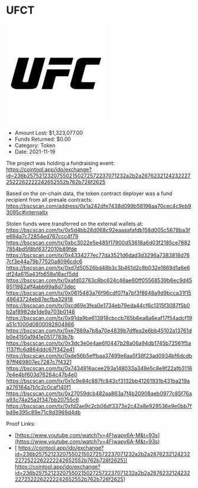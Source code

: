 # UFCT
![UFCT](/rektimages/UFCT.png)
- Amount Lost: $1,323,077.00
- Funds Returned: $0.00
- Category: Token
- Date: 2021-11-19

The project was holding a fundraising event:  
https://cointool.app/ido/exchange?id=236b257521232075502150272572237071232a2b2a26762321242322272522262222242652552b762b726f2625  
  
Based on the on-chain data, the token contract deployer was a fund recipient from all presale contracts:  
https://bscscan.com/address/0x1a242dfe7438d099b58196aa70cec4c9eb93095c#internaltx  
  
Stolen funds were transferred on the external wallets at:  
https://bscscan.com/tx/0x5d4bb28d068c92eaaaafafdb158d005c5678ba3fe694a7c72854ed767ccc4f79  
https://bscscan.com/tx/0xbc3022e5e485f17900d53618a6d03f2185ce78827854bd5f8bf6372010b89fde  
https://bscscan.com/tx/0x4334277ec77da3521d6dad3d3296a7383818d767cf3e44a79b77520a8096cdc6  
https://bscscan.com/tx/0xd7d50526bd48b3c3b461d2c8b032e1869d1a6e6df24a615a43fb658a16acf5dd  
https://bscscan.com/tx/0xafd02763c8bc624c46ae60ff05568539b6ec9d458511982aff4abb99a8d73dec  
https://bscscan.com/tx/0x0815483a76f96cdf07fa7bf3f8648a9d9bcca31f1548643724eb87ecfba32918  
https://bscscan.com/tx/0xcd69e3fea0e1734eb79eda44cf6c1315f3087f5b0b2af8982de1de9a703b0148  
https://bscscan.com/tx/0x91da9be613918cbccb765b6ea8a6eaf17f54adcf19a51c1000d0800092804866  
https://bscscan.com/tx/0xe7889a7b8a70e4839b7dffea2e6bb45102a13761db0e4150a1941e0517783b7b  
https://bscscan.com/tx/0x3dc3e0e4ae6f0447b28a06a94db1745b72561f5a1137ffc6d864ddc67f342e41  
https://bscscan.com/tx/0xde56b5effbaa37499e6aa5f38f23ad0934bf6dcdb97ff469807ec7287c7f4321  
https://bscscan.com/tx/0x7434916acee293a148033a349e5c8e8f22afb31167e4e4bf603d76264c47b4e0  
https://bscscan.com/tx/0x1c9e84c887fc843cf3132bb41261931b431ba219aa276184a7b1c2c0caf140f1  
https://bscscan.com/tx/0x27059dcb482aa863a7f4b20908aeb0977c85f76aa93c74a25a2f347bb20755c6  
https://bscscan.com/tx/0xfd2ae9c2cb06df3373e2c42a8e929536e9e0bb7fbd9e395c89e71c9d3969d4db


Proof Links:
- [https://www.youtube.com/watch?v=4FIwapy6A-M&t=93s](https://www.youtube.com/watch?v=4FIwapy6A-M&t=93s)
- [ https://cointool.app/ido/exchange?id=236b257521232075502150272572237071232a2b2a26762321242322272522262222242652552b762b726f2625]( https://cointool.app/ido/exchange?id=236b257521232075502150272572237071232a2b2a26762321242322272522262222242652552b762b726f2625)


